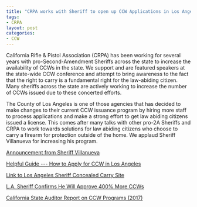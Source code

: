 ```yaml
---
title: "CRPA works with Sheriff to open up CCW Applications in Los Angeles County"
tags:
- CRPA
layout: post
categories:
- CCW
---
```


California Rifle & Pistol Association (CRPA) has been working for several years with pro-Second-Amendment Sheriffs across the state to increase the availability of CCWs in the state. We support and are featured speakers at the state-wide CCW conference and attempt to bring awareness to the fact that the right to carry is a fundamental right for the law-abiding citizen. Many sheriffs across the state are actively working to increase the number of CCWs issued due to these concerted efforts.

The County of Los Angeles is one of those agencies that has decided to make changes to their current CCW issuance program by hiring more staff to process applications and make a strong effort to get law abiding citizens issued a license. This comes after many talks with other pro-2A Sheriffs and CRPA to work towards solutions for law abiding citizens who choose to carry a firearm for protection outside of the home. We applaud Sheriff Villanueva for increasing his program.

[Announcement from Sheriff Villanueva](https://youtu.be/dnpE1_BwaQ8)

[Helpful Guide --- How to Apply for CCW in Los Angeles](https://crpa.org/wp-content/uploads/2020/10/Resource-2126808_Info-Bulletin-LA-County-CCW-Application-Guide.pdf)

[Link to Los Angeles Sheriff Concealed Carry Site](https://lasd.org/ccw/)

[L.A. Sheriff Confirms He Will Approve 400% More CCWs](https://news.knowledia.com/US/en/articles/la-county-sheriff-claims-he-ll-approve-up-to-400-percent-more-concealed-dad44d93840dc9113507795b795f2a0eb58cf320)

[California State Auditor Report on CCW Programs (2017)](https://www.auditor.ca.gov/pdfs/reports/2017-101.pdf)
